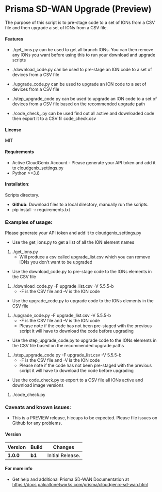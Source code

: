 # Prisma SD-WAN Upgrade (Preview)
The purpose of this script is to pre-stage code to a set of IONs from a CSV file and then upgrade a set of IONs from a CSV file.  

#### Features
 - ./get_ions.py can be used to get all branch IONs. You can then remove any IONs you want before using this to run your download and upgrade scripts
 
 - ./download_code.py can be used to pre-stage an ION code to a set of devices from a CSV file
 
 - ./upgrade_code.py can be used to upgrade an ION code to a set of devices from a CSV file
 
  - ./step_upgrade_code.py can be used to upgrade an ION code to a set of devices from a CSV file based on the recommended upgrade path 
 
 - ./code_check_.py can be used find out all active and downloaded code then export it to a CSV fil code_check.csv
 

#### License
MIT

#### Requirements
* Active CloudGenix Account - Please generate your API token and add it to cloudgenix_settings.py
* Python >=3.6

#### Installation:
 Scripts directory. 
 - **Github:** Download files to a local directory, manually run the scripts. 
 - pip install -r requirements.txt

### Examples of usage:
 Please generate your API token and add it to cloudgenix_settings.py
 
 - Use the get_ions.py to get a list of all the ION element names
 1. ./get_ions.py
      - Will produce a csv called upgrade_list.csv which you can remove IONs you don't want to be upgraded
 
 - Use the download_code.py to pre-stage code to the IONs elements in the CSV file
 1. ./download_code.py -F upgrade_list.csv -V 5.5.5-b
      - -F is the CSV file and -V is the ION code

 - Use the upgrade_code.py to upgrade code to the IONs elements in the CSV file
 1. ./upgrade_code.py -F upgrade_list.csv -V 5.5.5-b
      - -F is the CSV file and -V is the ION code
      - Please note if the code has not been pre-staged with the previous script it will have to download the code before upgrading 

 - Use the step_upgrade_code.py to upgrade code to the IONs elements in the CSV file based on the recommended upgrade paths
 1. ./step_upgrade_code.py -F upgrade_list.csv -V 5.5.5-b
      - -F is the CSV file and -V is the ION code
      - Please note if the code has not been pre-staged with the previous script it will have to download the code before upgrading 
	  
 - Use the code_check.py to export to a CSV file all IONs active and download image versions 
 1. ./code_check.py
 
 
### Caveats and known issues:
 - This is a PREVIEW release, hiccups to be expected. Please file issues on Github for any problems.

#### Version
| Version | Build | Changes |
| ------- | ----- | ------- |
| **1.0.0** | **b1** | Initial Release. |


#### For more info
 * Get help and additional Prisma SD-WAN Documentation at <https://docs.paloaltonetworks.com/prisma/cloudgenix-sd-wan.html>
